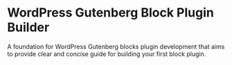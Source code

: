 # WordPress Gutenberg Block Plugin Builder

A foundation for WordPress Gutenberg blocks plugin development that aims to provide clear and concise guide for building your first block plugin.
